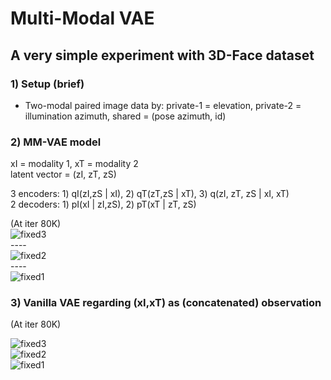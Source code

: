 # Multi-Modal VAE

## A very simple experiment with 3D-Face dataset


### 1) Setup (brief)
- Two-modal paired image data by: 
  private-1 = elevation, 
  private-2 = illumination azimuth,
  shared = (pose azimuth, id)


### 2) MM-VAE model

xI = modality 1, xT = modality 2 <br />
latent vector = (zI, zT, zS) <br />

3 encoders: 1) qI(zI,zS | xI),  2) qT(zT,zS | xT),  3) q(zI, zT, zS | xI, xT) <br />
2 decoders: 1) pI(xI | zI,zS),  2) pT(xT | zT, zS) <br />

(At iter 80K)<br />
![fixed3](https://user-images.githubusercontent.com/44901665/55332825-0d7e9700-548e-11e9-88a2-7ab8f150345b.gif)<br />
----<br />
![fixed2](https://user-images.githubusercontent.com/44901665/55332885-2129fd80-548e-11e9-9af1-def6d2931b03.gif)<br />
----<br />
![fixed1](https://user-images.githubusercontent.com/44901665/55332858-17a09580-548e-11e9-9864-61014125a9d1.gif)<br />


### 3) Vanilla VAE regarding (xI,xT) as (concatenated) observation

(At iter 80K)<br />

![fixed3](https://user-images.githubusercontent.com/44901665/55333299-e83e5880-548e-11e9-9159-3aa8afd23cca.gif)<br />
![fixed2](https://user-images.githubusercontent.com/44901665/55333312-eeccd000-548e-11e9-9300-5dc52994797b.gif)<br />
![fixed1](https://user-images.githubusercontent.com/44901665/55333373-1a4fba80-548f-11e9-9817-8ad7850ec5dd.gif)<br />
